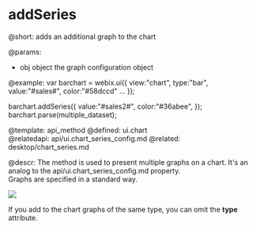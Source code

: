 addSeries
=============



@short:
	adds an additional graph to the chart

@params:
- obj		object		the graph configuration object



@example:
var barchart = webix.ui({
	view:"chart",
	type:"bar",
	value:"#sales#",
	color:"#58dccd"
	...
});

barchart.addSeries({
	value:"#sales2#",
	color:"#36abee",
});
barchart.parse(multiple_dataset);
 
@template:	api_method
@defined:	ui.chart	
@relatedapi:
	api/ui.chart_series_config.md
@related: 
	desktop/chart_series.md

@descr:
The method is used to present multiple graphs on a chart. It's an analog to the api/ui.chart_series_config.md property.<br> Graphs are specified in a standard way.

<img src="api/series_property_03.png"/>



If you add to the chart graphs of the same type, you can omit the **type** attribute.